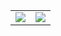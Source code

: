 <table> 
<tr style='border:0px'>
<td>  <img align="center" src="https://github-readme-stats.vercel.app/api?username=smba&show_icons=true&theme=slateorange" /></td>
<td>  <img align="center" src="https://github-readme-stats.vercel.app/api/top-langs/?username=smba&layout=compact&theme=slateorange" /></td>
</tr>
</table>

